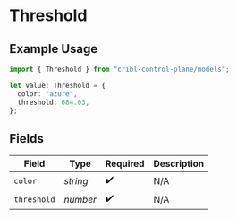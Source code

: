 # Threshold

## Example Usage

```typescript
import { Threshold } from "cribl-control-plane/models";

let value: Threshold = {
  color: "azure",
  threshold: 684.03,
};
```

## Fields

| Field              | Type               | Required           | Description        |
| ------------------ | ------------------ | ------------------ | ------------------ |
| `color`            | *string*           | :heavy_check_mark: | N/A                |
| `threshold`        | *number*           | :heavy_check_mark: | N/A                |